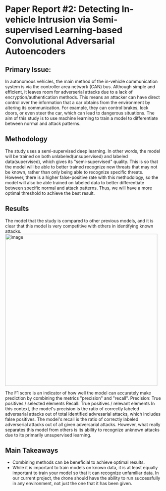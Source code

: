 # Paper Report #2: Detecting In-vehicle Intrusion via Semi-supervised Learning-based Convolutional Adversarial Autoencoders
## Primary Issue:
In autonomous vehicles, the main method of the in-vehicle communication system is via the controller area network (CAN) bus. 
Although simple and efficient, it leaves room for adverserial attacks due to a lack of encryption/authentication methods. This means an attacker can 
have direct control over the information that a car obtains from the environment by altering its communication. For example, they can control brakes, 
lock doors, or even steer the car, which can lead to dangerous situations. The aim of this study is to use machine learning to train a model to 
differentiate between normal and attack patterns. 

## Methodology
The study uses a semi-supervised deep learning. In other words, the model will be trained on both unlabeled(unsupervised) and labeled data(supervised),
which gives its "semi-supervised" quality. This is so that the model will be able to better trained recognize new threats that may not be known, rather 
than only being able to recognize specific threats. However, there is a higher false-positive rate with this methodology, so the model will also be able 
trained on labeled data to better differentiate between specific normal and attack patterns. Thus, we will have a more optimal threshold to achieve the
best result. 

## Results
The model that the study is compared to other previous models, and it is clear that this model is very competitive with others in identifying known attacks. 
<img width="491" alt="image" src="https://user-images.githubusercontent.com/73855373/174667698-cb06a217-1b17-4d79-a40a-ef162939864b.png">

The F1 score is an indicator of how well the model can accurately make prediction by combining the metrics "precision" and "recall".
Precision: True positives / selected elements
Recall: True positives / relevant elements
In this context, the model's precision is the ratio of correctly labeled adversarial attacks out of total identified advresarial attacks, which includes false positives.
The model's recall is the ratio of correctly labeled adverserial attacks out of all given adversarial attacks. However, what really separates this model from others
is its ability to recognize unknown attacks due to its primarily unsupervised learning. 

## Main Takeaways
  * Combining methods can be beneficial to achieve optimal results. 
  * While it is important to train models on known data, it is at least equally important to train your model so that it can recognize unfamiliar data. In our current project, the drone should have the ability to run successfully in any environment, not just the one that it has been given.
